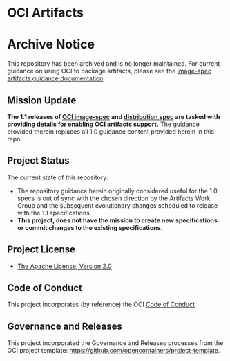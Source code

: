 # OCI Artifacts

# Archive Notice

This repository has been archived and is no longer maintained.
For current guidance on using OCI to package artifacts, please see the [image-spec artifacts guidance documentation](https://github.com/opencontainers/image-spec/blob/main/artifacts-guidance.md).

## Mission Update
**The 1.1 releases of [OCI image-spec](https://github.com/opencontainers/image-spec) and [distribution spec](https://github.com/opencontainers/distribution-spec) are tasked with providing details for enabling OCI artifacts support.** The guidance provided therein replaces all 1.0 guidance content provided herein in this repo. 

## Project Status

The current state of this repository:
- The repository guidance herein originally considered useful for the 1.0 specs is out of sync with the chosen direction by the Artifacts Work Group and the subsequent evolutionary changes scheduled to release with the 1.1 specifications. 
- **This project, does not have the mission to create new specifications or commit changes to the existing specifications.**

## Project License

- [The Apache License, Version 2.0](LICENSE)

## Code of Conduct

This project incorporates (by reference) the OCI [Code of Conduct](https://github.com/opencontainers/.github/blob/master/CODE_OF_CONDUCT.md)

## Governance and Releases

This project incorporated the Governance and Releases processes from the OCI project template: https://github.com/opencontainers/project-template.

